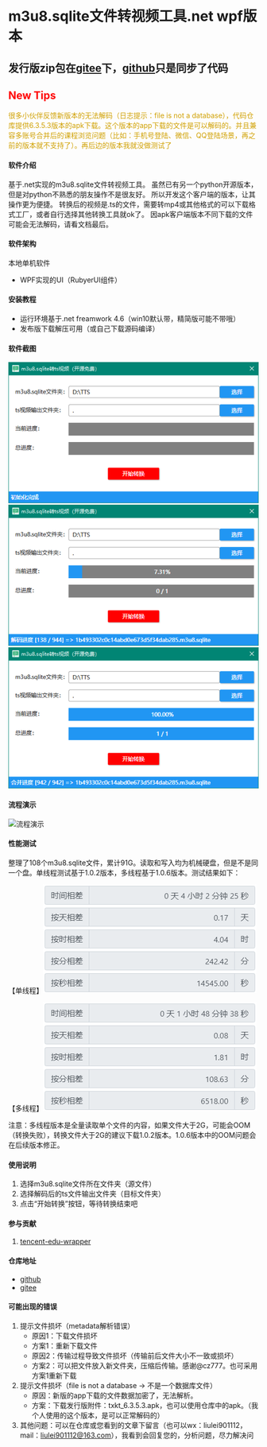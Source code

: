 # m3u8.sqlite文件转视频工具.net wpf版本

## 发行版zip包在[gitee](https://gitee.com/liulei901112/txkt_m3u8.sqlite_ts)下，[github](https://github.com/liulei901112/txkt_m3u8.sqlite_ts)只是同步了代码

## <font color="red">New Tips</font>
<font color="drak">很多小伙伴反馈新版本的无法解码（日志提示：file is not a database），代码仓库提供6.3.5.3版本的apk下载。这个版本的app下载的文件是可以解码的。并且兼容多账号合并后的课程浏览问题（比如：手机号登陆、微信、QQ登陆场景，再之前的版本就不支持了）。再后边的版本我就没做测试了</font>

#### 软件介绍
基于.net实现的m3u8.sqlite文件转视频工具。
虽然已有另一个python开源版本，但是对python不熟悉的朋友操作不是很友好。
所以开发这个客户端的版本，让其操作更为便捷。
转换后的视频是.ts的文件，需要转mp4或其他格式的可以下载格式工厂，或者自行选择其他转换工具就ok了。
因apk客户端版本不同下载的文件可能会无法解码，请看文档最后。

#### 软件架构
本地单机软件
* WPF实现的UI（RubyerUI组件）

#### 安装教程
* 运行环境基于.net freamwork 4.6（win10默认带，精简版可能不带哦）
* 发布版下载解压可用（或自己下载源码编译）

#### 软件截图
![主界面](images/main.png)
![解码进度](images/progress.png)
![解码完成](images/finish.png)

#### 流程演示
![流程演示](images/video.gif)

#### 性能测试
整理了108个m3u8.sqlite文件，累计91G。读取和写入均为机械硬盘，但是不是同一个盘。单线程测试基于1.0.2版本，多线程基于1.0.6版本。测试结果如下：

【单线程】![单线程](images/single_thread.png) 

【多线程】![多线程](images/multi_thread.png)

注意：多线程版本是全量读取单个文件的内容，如果文件大于2G，可能会OOM（转换失败），转换文件大于2G的建议下载1.0.2版本。1.0.6版本中的OOM问题会在后续版本修正。

#### 使用说明
1. 选择m3u8.sqlite文件所在文件夹（源文件）
2. 选择解码后的ts文件输出文件夹（目标文件夹）
3. 点击“开始转换”按钮，等待转换结束吧

#### 参与贡献
1. [tencent-edu-wrapper](https://github.com/r00t1900/tencent-edu-wrapper)

#### 仓库地址
* [github](https://github.com/liulei901112/txkt_m3u8.sqlite_ts)
* [gitee](https://gitee.com/liulei901112/txkt_m3u8.sqlite_ts)

#### 可能出现的错误
1. 提示文件损坏（metadata解析错误）
   * 原因1：下载文件损坏
   * 方案1：重新下载文件
   * 原因2：传输过程导致文件损坏（传输前后文件大小不一致或损坏）
   * 方案2：可以把文件放入新文件夹，压缩后传输。感谢@cz777。也可采用方案1重新下载
2. 提示文件损坏（file is not a database -> 不是一个数据库文件）
   * 原因：新版的app下载的文件数据加密了，无法解析。
   * 方案：下载发行版附件：txkt_6.3.5.3.apk，也可以使用仓库中的apk。（我个人使用的这个版本，是可以正常解码的）
3. 其他问题：可以在仓库或您看到的文章下留言（也可以wx：liulei901112，mail：liulei901112@163.com），我看到会回复您的，分析问题，尽力解决问